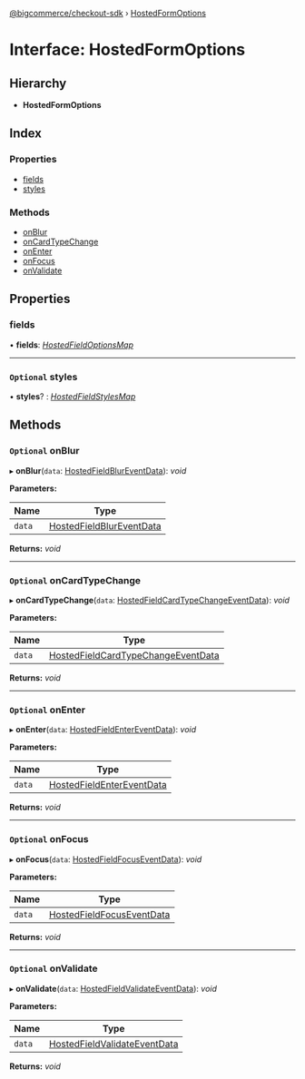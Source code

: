 [@bigcommerce/checkout-sdk](../README.md) › [HostedFormOptions](hostedformoptions.md)

# Interface: HostedFormOptions

## Hierarchy

* **HostedFormOptions**

## Index

### Properties

* [fields](hostedformoptions.md#fields)
* [styles](hostedformoptions.md#optional-styles)

### Methods

* [onBlur](hostedformoptions.md#optional-onblur)
* [onCardTypeChange](hostedformoptions.md#optional-oncardtypechange)
* [onEnter](hostedformoptions.md#optional-onenter)
* [onFocus](hostedformoptions.md#optional-onfocus)
* [onValidate](hostedformoptions.md#optional-onvalidate)

## Properties

###  fields

• **fields**: *[HostedFieldOptionsMap](../README.md#hostedfieldoptionsmap)*

___

### `Optional` styles

• **styles**? : *[HostedFieldStylesMap](hostedfieldstylesmap.md)*

## Methods

### `Optional` onBlur

▸ **onBlur**(`data`: [HostedFieldBlurEventData](../README.md#hostedfieldblureventdata)): *void*

**Parameters:**

Name | Type |
------ | ------ |
`data` | [HostedFieldBlurEventData](../README.md#hostedfieldblureventdata) |

**Returns:** *void*

___

### `Optional` onCardTypeChange

▸ **onCardTypeChange**(`data`: [HostedFieldCardTypeChangeEventData](../README.md#hostedfieldcardtypechangeeventdata)): *void*

**Parameters:**

Name | Type |
------ | ------ |
`data` | [HostedFieldCardTypeChangeEventData](../README.md#hostedfieldcardtypechangeeventdata) |

**Returns:** *void*

___

### `Optional` onEnter

▸ **onEnter**(`data`: [HostedFieldEnterEventData](../README.md#hostedfieldentereventdata)): *void*

**Parameters:**

Name | Type |
------ | ------ |
`data` | [HostedFieldEnterEventData](../README.md#hostedfieldentereventdata) |

**Returns:** *void*

___

### `Optional` onFocus

▸ **onFocus**(`data`: [HostedFieldFocusEventData](../README.md#hostedfieldfocuseventdata)): *void*

**Parameters:**

Name | Type |
------ | ------ |
`data` | [HostedFieldFocusEventData](../README.md#hostedfieldfocuseventdata) |

**Returns:** *void*

___

### `Optional` onValidate

▸ **onValidate**(`data`: [HostedFieldValidateEventData](../README.md#hostedfieldvalidateeventdata)): *void*

**Parameters:**

Name | Type |
------ | ------ |
`data` | [HostedFieldValidateEventData](../README.md#hostedfieldvalidateeventdata) |

**Returns:** *void*
